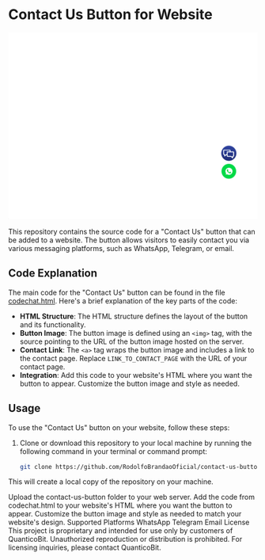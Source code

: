 # Contact Us Button for Website

![Contact Us Button](https://raw.githubusercontent.com/RodolfoBrandaoOficial/contact-us-button/main/contact-us-button.png)

This repository contains the source code for a "Contact Us" button that can be added to a website. The button allows visitors to easily contact you via various messaging platforms, such as WhatsApp, Telegram, or email.

## Code Explanation

The main code for the "Contact Us" button can be found in the file [codechat.html](codechat.html). Here's a brief explanation of the key parts of the code:

- **HTML Structure**: The HTML structure defines the layout of the button and its functionality.
- **Button Image**: The button image is defined using an `<img>` tag, with the source pointing to the URL of the button image hosted on the server.
- **Contact Link**: The `<a>` tag wraps the button image and includes a link to the contact page. Replace `LINK_TO_CONTACT_PAGE` with the URL of your contact page.
- **Integration**: Add this code to your website's HTML where you want the button to appear. Customize the button image and style as needed.

## Usage

To use the "Contact Us" button on your website, follow these steps:

1. Clone or download this repository to your local machine by running the following command in your terminal or command prompt:

   ```bash
   git clone https://github.com/RodolfoBrandaoOficial/contact-us-button.git
This will create a local copy of the repository on your machine.

Upload the contact-us-button folder to your web server.
Add the code from codechat.html to your website's HTML where you want the button to appear.
Customize the button image and style as needed to match your website's design.
Supported Platforms
WhatsApp
Telegram
Email
License
This project is proprietary and intended for use only by customers of QuanticoBit. Unauthorized reproduction or distribution is prohibited. For licensing inquiries, please contact QuanticoBit.
